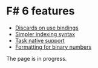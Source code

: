 
# F# 6 features

* [Discards on use bindings](https://github.com/okyrylchuk/dotnet6_features/tree/main/F%23%206/Discards%20on%20use%20bindings)
* [Simpler indexing syntax](https://github.com/okyrylchuk/dotnet6_features/tree/main/F%23%206/Simpler%20indexing%20syntax)
* [Task native support](https://github.com/okyrylchuk/dotnet6_features/tree/main/F%23%206/Task%20native%20support)
* [Formatting for binary numbers](https://github.com/okyrylchuk/dotnet6_features/tree/main/F%23%206/Formatting%20for%20binary%20numbers)

The page is in progress.
